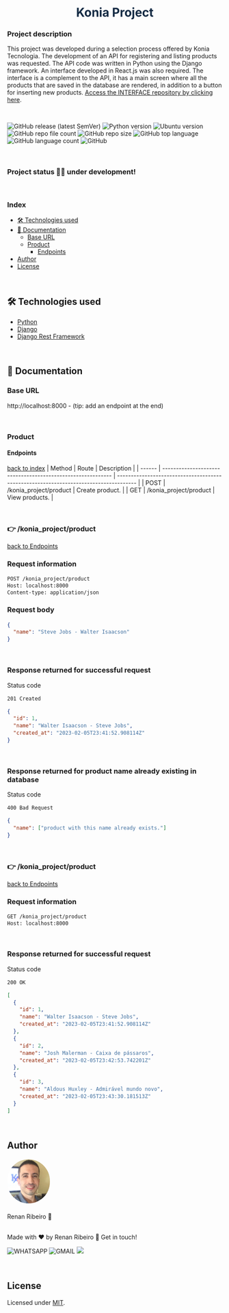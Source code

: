 <h1 style="color: #132A43; text-align: center">Konia Project</h1>

### Project description

This project was developed during a selection process offered by Konia Tecnologia. The development of an API for registering and listing products was requested. The API code was written in Python using the Django framework. An interface developed in React.js was also required. The interface is a complement to the API, it has a main screen where all the products that are saved in the database are rendered, in addition to a button for inserting new products. [Access the INTERFACE repository by clicking here](https://github.com/renandcr/konia_project_interface).

<br>

![GitHub release (latest SemVer)](https://img.shields.io/github/v/release/renandcr/konia_project)
![Python version](https://img.shields.io/badge/python-3.10.4-yellow)
![Ubuntu version](https://img.shields.io/badge/ubuntu-20.04.5-green)
![GitHub repo file count](https://img.shields.io/github/directory-file-count/renandcr/konia_project)
![GitHub repo size](https://img.shields.io/github/repo-size/renandcr/konia_project)
![GitHub top language](https://img.shields.io/github/languages/top/renandcr/konia_project)
![GitHub language count](https://img.shields.io/github/languages/count/renandcr/konia_project)
![GitHub](https://img.shields.io/github/license/renandcr/konia_project)

<br>

### Project status 👨‍💻 under development!

<br>

### Index

- [🛠️ Technologies used](#️-technologies-used)
- [📜 Documentation](#-documentation)
  - [Base URL](#base-url)
  - [Product](#product)
    - [Endpoints](#endpoints)
- [Author](#author)
- [License](#license)

<br>

## 🛠️ Technologies used

- [Python](https://www.python.org/)
- [Django](https://www.djangoproject.com/)
- [Django Rest Framework](https://www.django-rest-framework.org/)

<br>

## 📜 Documentation

### Base URL

http://localhost:8000 - (tip: add an endpoint at the end)

<br>

### Product

#### Endpoints

[back to index](#index)
| Method | Route | Description |
| ------ | ----------------------------------------------------------- | ------------------------------------------------------------------------------------- |
| POST | /konia_project/product | Create product. |
| GET | /konia_project/product | View products. |

<br>

<h3>👉 /konia_project/product</h3>

[back to Endpoints](#endpoints)

<h3>Request information</h3>

```
POST /konia_project/product
Host: localhost:8000
Content-type: application/json
```

<h3>Request body</h3>

```json
{
  "name": "Steve Jobs - Walter Isaacson"
}
```

<br>

<h3>Response returned for successful request</h3>

Status code

```
201 Created
```

```json
{
  "id": 1,
  "name": "Walter Isaacson - Steve Jobs",
  "created_at": "2023-02-05T23:41:52.908114Z"
}
```

<br>

<h3>Response returned for product name already existing in database</h3>

Status code

```
400 Bad Request
```

```json
{
  "name": ["product with this name already exists."]
}
```

<br>

<h3>👉 /konia_project/product</h3>

[back to Endpoints](#endpoints)

<h3>Request information</h3>

```
GET /konia_project/product
Host: localhost:8000
```

<br>

<h3>Response returned for successful request</h3>

Status code

```
200 OK
```

```json
[
  {
    "id": 1,
    "name": "Walter Isaacson - Steve Jobs",
    "created_at": "2023-02-05T23:41:52.908114Z"
  },
  {
    "id": 2,
    "name": "Josh Malerman - Caixa de pássaros",
    "created_at": "2023-02-05T23:42:53.742201Z"
  },
  {
    "id": 3,
    "name": "Aldous Huxley - Admirável mundo novo",
    "created_at": "2023-02-05T23:43:30.181513Z"
  }
]
```

<br>

## Author

<h4><img alt="Foto de perfil" src="assets/readme/images/profile_photo_2.JPG" style="width: 100px; border-radius: 50px"/></h4>
Renan Ribeiro 🚀

<br>

<br>

Made with ❤️ by Renan Ribeiro 👋 Get in touch!

![WHATSAPP](<https://img.shields.io/badge/+55(43)996935385-25D366?style=flat-square&logo=whatsapp&logoColor=white>)
![GMAIL](https://img.shields.io/badge/renandcribeiro@gmail.com-D14836?style=flat-square&logo=gmail&logoColor=white)
<a href="https://www.linkedin.com/in/renandcr">
<img src="https://img.shields.io/badge/Renan-0077B5?style=flat-square&logo=linkedin&logoColor=white"/></a>

<br>

## License

Licensed under [MIT](https://github.com/renandcr/konia_project/blob/development/LICENSE.md).
